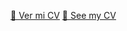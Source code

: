 [📄 Ver mi CV](https://drive.google.com/file/d/1S4hjsPyd-LQGm8NJciG3yc5Jz8e2I_xA/view?usp=sharing)
[📄 See my CV](https://github.com/user-attachments/files/19907525/cv_Nanini_Marcos.pdf)
